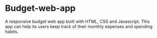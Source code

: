 # Budget-web-app
A responsive budget web app built with HTML, CSS and Javascript. 
This app can help its users keep track of their monthly expenses and spending habits.
